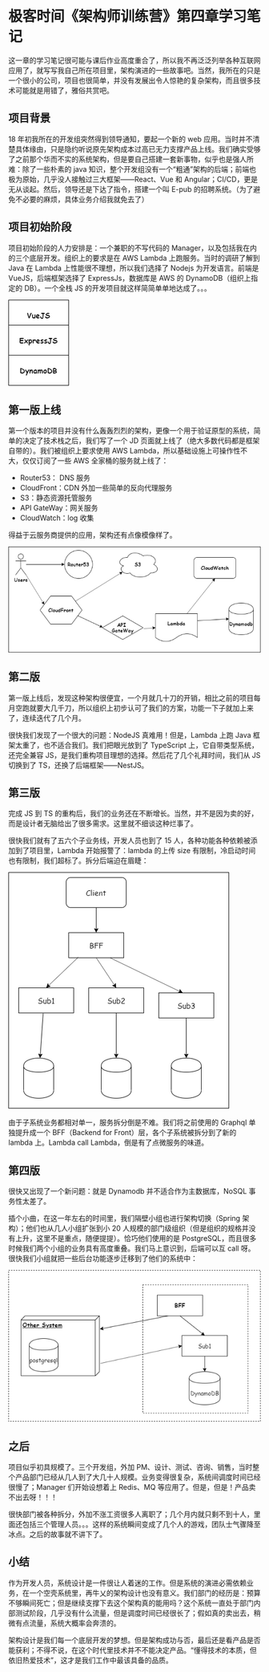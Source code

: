 # 极客时间《架构师训练营》第四章学习笔记

这一章的学习笔记很可能与课后作业高度重合了，所以我不再泛泛列举各种互联网应用了，就写写我自己所在项目里，架构演进的一些故事吧。当然，我所在的只是一个很小的公司，项目也很简单，并没有发展出令人惊艳的复杂架构，而且很多技术可能就是用错了，雅俗共赏吧。

## 项目背景

18 年初我所在的开发组突然得到领导通知，要起一个新的 web 应用。当时并不清楚具体缘由，只是隐约听说原先架构成本过高已无力支撑产品上线。我们确实受够了之前那个华而不实的系统架构，但是要自己搭建一套新事物，似乎也是强人所难：除了一些朴素的 java 知识，整个开发组没有一个“粗通”架构的后端；前端也极为原始，几乎没人接触过三大框架——React、Vue 和 Angular；CI/CD，更是无从谈起。然后，领导还是下达了指令，搭建一个叫 E-pub 的招聘系统。（为了避免不必要的麻烦，具体业务介绍我就免去了）

## 项目初始阶段

项目初始阶段的人力安排是：一个兼职的不写代码的 Manager，以及包括我在内的三个底层开发。组织上的要求是在 AWS Lambda 上跑服务。当时的调研了解到 Java 在 Lambda 上性能很不理想，所以我们选择了 Nodejs 为开发语言。前端是 VueJS，后端框架选择了 ExpressJs，数据库是 AWS 的 DynamoDB（组织上指定的 DB）。一个全栈 JS 的开发项目就这样简简单单地达成了。。。

![No. 0][0]

## 第一版上线

第一个版本的项目并没有什么轰轰烈烈的架构，更像一个用于验证原型的系统，简单的决定了技术栈之后，我们写了一个 JD 页面就上线了（绝大多数代码都是框架自带的）。我们被组织上要求使用 AWS Lambda，所以基础设施上可操作性不大，仅仅订阅了一些 AWS 全家桶的服务就上线了：

- Router53： DNS 服务
- CloudFront：CDN 外加一些简单的反向代理服务
- S3：静态资源托管服务
- API GateWay：网关服务
- CloudWatch：log 收集

得益于云服务商提供的应用，架构还有点像模像样了。

![No. 1][1]

## 第二版

第一版上线后，发现这种架构很便宜，一个月就几十刀的开销，相比之前的项目每月空跑就要大几千刀，所以组织上初步认可了我们的方案，功能一下子就加上来了，连续迭代了几个月。

很快我们发现了一个很大的问题：NodeJS 真难用！但是，Lambda 上跑 Java 框架太重了，也不适合我们。我们把眼光放到了 TypeScript 上，它自带类型系统，还完全兼容 JS，是我们重构项目理想的选择。然后花了几个礼拜时间，我们从 JS 切换到了 TS，还换了后端框架——NestJS。

## 第三版

完成 JS 到 TS 的重构后，我们的业务还在不断增长。当然，并不是因为卖的好，而是设计者无脑给出了很多需求。这里就不细谈这种烂事了。

很快我们就有了五六个子业务线，开发人员也到了 15 人，各种功能各种依赖被添加到了项目里，Lambda 开始报警了：lambda 的上传 size 有限制，冷启动时间也有限制，我们超标了。拆分后端迫在眉睫：

![BFF][2]

由于子系统业务都相对单一，服务拆分倒是不难。我们将之前使用的 Graphql 单独提升成一个 BFF（Backend for Front）层，各个子系统被拆分到了新的 lambda 上。Lambda call Lambda，倒是有了点微服务的味道。

## 第四版

很快又出现了一个新问题：就是 Dynamodb 并不适合作为主数据库，NoSQL 事务性太差了。

插个小曲，在这一年左右的时间里，我们隔壁小组也进行架构切换（Spring 架构）；他们也从几人小组扩张到小 20 人规模的部门级组织（但是组织的规格并没有上升，这里不是重点，随便提提）。恰巧他们使用的是 PostgreSQL，而且很多时候我们两个小组的业务具有高度重叠。我们马上意识到，后端可以互 call 呀。很快我们小组就把一些后台功能逐步迁移到了他们的系统中：

![No. 4][3]

## 之后

项目似乎初具规模了。三个开发组，外加 PM、设计、测试、咨询、销售，当时整个产品部门已经从几人到了大几十人规模。业务变得很复杂，系统间调度时间已经很慢了；Manager 们开始设想着上 Redis、MQ 等应用了。但是，但是！产品卖不出去呀！！！

很快部门被各种拆分，外加不涨工资很多人离职了；几个月内就只剩不到十人，里面还包括三个管理人员。。。这样的系统瞬间变成了几个人的游戏，团队士气骤降至冰点。之后的故事就不讲下了。

## 小结

作为开发人员，系统设计是一件很让人着迷的工作。但是系统的演进必需依赖业务，在一个空壳系统里，再牛乂的架构设计也没有意义。我们部门的经历是：预算不够瞬间死亡；但是继续支撑下去这个架构真的能用吗？这个系统一直处于部门内部测试阶段，几乎没有什么流量，但是调度时间已经很长了；假如真的卖出去，稍微有点流量，系统大概率会奔溃的。

架构设计是我们每一个底层开发的梦想。但是架构成功与否，最后还是看产品是否能获利；不得不说，在这个时代里技术并不不能决定产品。“懂得技术的本质，但依旧热爱技术”，这才是我们工作中最该具备的品质。

[0]: ./img/draft.drawio.png
[1]: ./img/first.drawio.png
[2]: ./img/third.drawio.png
[3]: ./img/forth.drawio.png
